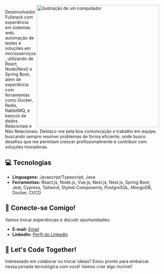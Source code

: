 <img src="https://raw.githubusercontent.com/MicaelliMedeiros/micaellimedeiros/master/image/computer-illustration.png" alt="ilustração de um computador" min-width="400px" max-width="400px" width="400px" align="right">

<p align="left"> 
Desenvolvedor Fullstack com experiência em sistemas web, automação de testes e soluções em microsserviços, utilizando de React, Node(Nest) e Spring Boot, além de experiência com ferramentas como Docker, Redis, RabbitMQ, e bancos de dados Relacionais e Não Relacionais.
Destaco-me pela boa comunicação e trabalho em equipe, buscando sempre resolver problemas de forma eficiente, onde busco desafios que me permitam crescer profissionalmente e contribuir com soluções inovadoras.

## 💻 Tecnologias

- **Linguagens:** Javascript/Typescript, Java 
- **Ferramentas:** React.js, Node.js, Vue.js, Next.js, Nest.js, Spring Boot, Jest, Cypress, Tailwind, Styled-Components, PostgreSQL, MongoDB, Docker, CI/CD

## 🤝 Conecte-se Comigo!

Vamos trocar experiências e discutir oportunidades:

- **E-mail:** [Email](mailto:silvanogueira3460@gmail.com)
- **LinkedIn:** [Perfil do LinkedIn](https://www.linkedin.com/in/daniel-nogueira-496813222/)

## 🚀 Let's Code Together!

Interessado em colaborar ou trocar ideias? Estou pronto para embarcar nessa jornada tecnológica com você! Vamos criar algo incrível!

</p>

